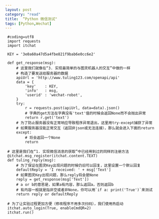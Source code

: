 ```yaml
---
layout: post
category: "read"
title:  “Python 微信测试"
tags: [Python,Wechat]
---
```

 
     #coding=utf8
     import requests
     import itchat
     
     KEY = '3e0a60a47d5a4fbe821f9bab6e0cc6e2'
     
     def get_response(msg):
         # 这里我们就像在“3. 实现最简单的与图灵机器人的交互”中做的一样
         # 构造了要发送给服务器的数据
         apiUrl = 'http://www.tuling123.com/openapi/api'
         data = {
             'key'    : KEY,
             'info'   : msg,
             'userid' : 'wechat-robot',
         }
         try:
             r = requests.post(apiUrl, data=data).json()
             # 字典的get方法在字典没有'text'值的时候会返回None而不会抛出异常
             return r.get('text')
         # 为了防止服务器没有正常响应导致程序异常退出，这里用try-except捕获了异常
         # 如果服务器没能正常交互（返回非json或无法连接），那么就会进入下面的return
         except:
             # 将会返回一个None
             return
     
     # 这里是我们在“1. 实现微信消息的获取”中已经用到过的同样的注册方法
     @itchat.msg_register(itchat.content.TEXT)
     def tuling_reply(msg):
         # 为了保证在图灵Key出现问题的时候仍旧可以回复，这里设置一个默认回复
         defaultReply = 'I received: ' + msg['Text']
         # 如果图灵Key出现问题，那么reply将会是None
         reply = get_response(msg['Text'])
         # a or b的意思是，如果a有内容，那么返回a，否则返回b
         # 有内容一般就是指非空或者非None，你可以用`if a: print('True')`来测试
         return reply or defaultReply
     
     # 为了让实验过程更加方便（修改程序不用多次扫码），我们使用热启动
     itchat.auto_login(True, enableCmdQR=2)
     itchat.run()
     